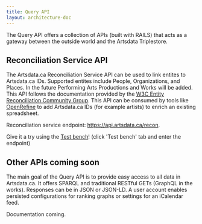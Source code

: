 ```yaml
---
title: Query API
layout: architecture-doc
---
```


The Query API offers a collection of APIs (built with RAILS) that acts as a gateway between the outside world and the Artsdata Triplestore.

## Reconciliation Service API

The Artsdata.ca Reconciliation Service API can be used to link entites to Artsdata.ca IDs. Supported entites include People, Organizations, and Places. In the future Performing Arts Productions and Works will be added. This API follows the documentation provided by the [W3C Entity Reconciliation Community Group](https://reconciliation-api.github.io/specs/0.1/). This API can be consumed by tools like [OpenRefine](https://openrefine.org) to add Artsdata.ca IDs (for example artists) to enrich an existing spreadsheet.

Reconciliation service endpoint: https://api.artsdata.ca/recon.

Give it a try using the [Test bench](https://reconciliation-api.github.io/testbench/)! (click 'Test bench' tab and enter the endpoint)

## Other APIs coming soon
The main goal of the Query API is to provide easy access to all data in Artsdata.ca. It offers SPARQL and traditional RESTful GETs (GraphQL in the works).
Responses can be in JSON or JSON-LD.  A user account enables persisted configurations for ranking graphs or settings for an iCalendar feed. 

Documentation coming.
